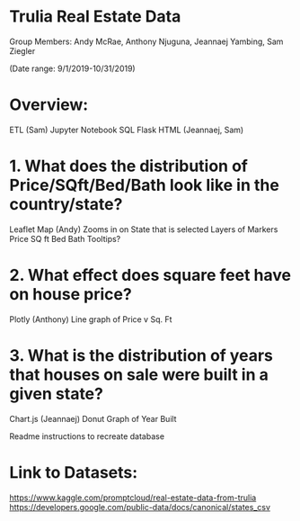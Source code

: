 # Trulia Real Estate Data
Group Members: Andy McRae, Anthony Njuguna, Jeannaej Yambing, Sam Ziegler

(Date range: 9/1/2019-10/31/2019)

# Overview:
ETL (Sam)
Jupyter Notebook
SQL
Flask 
HTML (Jeannaej, Sam)

# 1. What does the distribution of Price/SQft/Bed/Bath look like in the country/state?
Leaflet Map (Andy)
Zooms in on State that is selected
Layers of Markers
Price
SQ ft
Bed
Bath
Tooltips?

# 2. What effect does square feet have on house price?
Plotly (Anthony)
Line graph of Price v Sq. Ft

# 3. What is the distribution of years that houses on sale were built in a given state?
Chart.js (Jeannaej)
Donut Graph of Year Built 

Readme instructions to recreate database

# Link to Datasets: 
https://www.kaggle.com/promptcloud/real-estate-data-from-trulia 
https://developers.google.com/public-data/docs/canonical/states_csv

